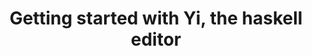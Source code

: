 ---
title: Getting started with Yi, the haskell editor
url: http://www.nobugs.org/developer/yi/index.html
authors:
- Andrew Birkett
type: article
tags:
- Yi
doHaskell-type: extended example
dohaskell-year: 2008
---